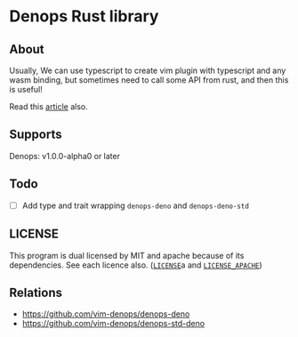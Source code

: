 # Denops Rust library

## About

Usually, We can use typescript to create vim plugin with typescript and any wasm binding, but sometimes need to call
some API from rust, and then this is useful!

Read this [article](https://zenn.dev/kkiyama117/articles/2021-03-01-denops-rust) also.

## Supports

Denops: v1.0.0-alpha0 or later

## Todo

- [ ] Add type and trait wrapping `denops-deno` and `denops-deno-std`

## LICENSE

This program is dual licensed by MIT and apache because of its dependencies. See each licence
also. ([`LICENSE`](https://github.com/kkiyama117/denops-rust/blob/main/LICENSE)a
and [`LICENSE_APACHE`](https://github.com/kkiyama117/denops-rust/blob/main/LICENSE_APACHE))

## Relations

- https://github.com/vim-denops/denops-deno
- https://github.com/vim-denops/denops-std-deno

